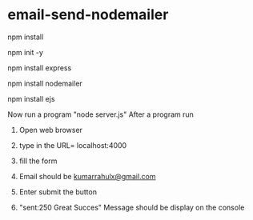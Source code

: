 # email-send-nodemailer

  npm install

  npm init -y

  npm install express

  npm install nodemailer

  npm install ejs

Now run a program "node server.js"
After a program run
1. Open web browser

2. type in the URL= localhost:4000

3. fill the form

4. Email should be kumarrahulx@gmail.com

5. Enter submit the button 

6. "sent:250 Great Succes" Message should be display on the console 
